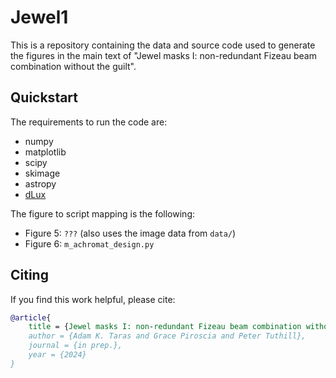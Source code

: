# Jewel1

This is a repository containing the data and source code used to generate the figures in the main text of "Jewel masks I: non-redundant Fizeau beam combination without the guilt". 

## Quickstart

The requirements to run the code are:
- numpy 
- matplotlib
- scipy
- skimage
- astropy
- [dLux](https://github.com/LouisDesdoigts/dLux)

The figure to script mapping is the following:
- Figure 5: `???` (also uses the image data from `data/`)
- Figure 6: `m_achromat_design.py`

## Citing

If you find this work helpful, please cite:

```bibtex
@article{
    title = {Jewel masks I: non-redundant Fizeau beam combination without the guilt},
    author = {Adam K. Taras and Grace Piroscia and Peter Tuthill},
    journal = {in prep.},
    year = {2024}
}
